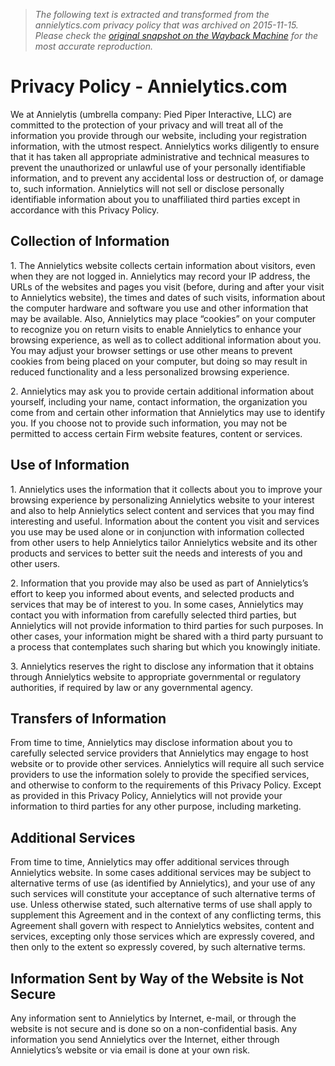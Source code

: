 > *The following text is extracted and transformed from the annielytics.com privacy policy that was archived on 2015-11-15. Please check the [original snapshot on the Wayback Machine](https://web.archive.org/web/20151115121724id_/http%3A//www.annielytics.com/privacy-policy) for the most accurate reproduction.*

# Privacy Policy - Annielytics.com

We at Annielytis (umbrella company: Pied Piper Interactive, LLC) are committed to the protection of your privacy and will treat all of the information you provide through our website, including your registration information, with the utmost respect. Annielytics works diligently to ensure that it has taken all appropriate administrative and technical measures to prevent the unauthorized or unlawful use of your personally identifiable information, and to prevent any accidental loss or destruction of, or damage to, such information. Annielytics will not sell or disclose personally identifiable information about you to unaffiliated third parties except in accordance with this Privacy Policy.

## Collection of Information

1\. The Annielytics website collects certain information about visitors, even when they are not logged in. Annielytics may record your IP address, the URLs of the websites and pages you visit (before, during and after your visit to Annielytics website), the times and dates of such visits, information about the computer hardware and software you use and other information that may be available. Also, Annielytics may place “cookies” on your computer to recognize you on return visits to enable Annielytics to enhance your browsing experience, as well as to collect additional information about you. You may adjust your browser settings or use other means to prevent cookies from being placed on your computer, but doing so may result in reduced functionality and a less personalized browsing experience.

2\. Annielytics may ask you to provide certain additional information about yourself, including your name, contact information, the organization you come from and certain other information that Annielytics may use to identify you. If you choose not to provide such information, you may not be permitted to access certain Firm website features, content or services.

## Use of Information

1\. Annielytics uses the information that it collects about you to improve your browsing experience by personalizing Annielytics website to your interest and also to help Annielytics select content and services that you may find interesting and useful. Information about the content you visit and services you use may be used alone or in conjunction with information collected from other users to help Annielytics tailor Annielytics website and its other products and services to better suit the needs and interests of you and other users.

2\. Information that you provide may also be used as part of Annielytics’s effort to keep you informed about events, and selected products and services that may be of interest to you. In some cases, Annielytics may contact you with information from carefully selected third parties, but Annielytics will not provide information to third parties for such purposes. In other cases, your information might be shared with a third party pursuant to a process that contemplates such sharing but which you knowingly initiate.

3\. Annielytics reserves the right to disclose any information that it obtains through Annielytics website to appropriate governmental or regulatory authorities, if required by law or any governmental agency.

## Transfers of Information

From time to time, Annielytics may disclose information about you to carefully selected service providers that Annielytics may engage to host website or to provide other services. Annielytics will require all such service providers to use the information solely to provide the specified services, and otherwise to conform to the requirements of this Privacy Policy. Except as provided in this Privacy Policy, Annielytics will not provide your information to third parties for any other purpose, including marketing.

## Additional Services

From time to time, Annielytics may offer additional services through Annielytics website. In some cases additional services may be subject to alternative terms of use (as identified by Annielytics), and your use of any such services will constitute your acceptance of such alternative terms of use. Unless otherwise stated, such alternative terms of use shall apply to supplement this Agreement and in the context of any conflicting terms, this Agreement shall govern with respect to Annielytics websites, content and services, excepting only those services which are expressly covered, and then only to the extent so expressly covered, by such alternative terms.

## Information Sent by Way of the Website is Not Secure

Any information sent to Annielytics by Internet, e-mail, or through the website is not secure and is done so on a non-confidential basis. Any information you send Annielytics over the Internet, either through Annielytics’s website or via email is done at your own risk.
